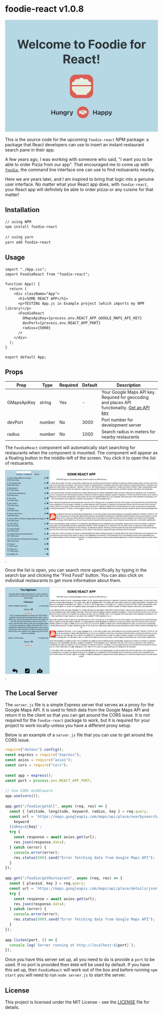 # foodie-react v1.0.8

![Foodie React Main](./assets/main_new.png)

This is the source code for the upcoming `foodie-react` NPM package: a package that React developers can use to insert an instant restaurant search pane in their app.

A few years ago, I was working with someone who said, "I want you to be able to order Pizza from our app". That encouraged me to come up with [`foodie`](https://www.npmjs.com/package/foodie), the command line interface one can use to find restuarants nearby.

Here we are years later, and I am inspired to bring that logic into a genuine user interface. No matter what your React app does, with `foodie-react`, your React app will definitely be able to order pizza-or any cuisine for that matter!

## Installation

```bash
// using NPM
npm install foodie-react

// using yarn
yarn add foodie-react
```

## Usage

```tsx
import "./App.css";
import FoodieReact from "foodie-react";

function App() {
  return (
    <div className="App">
      <h1>SOME REACT APP</h1>
      <p>TESTING App.js in Example project (which imports my NPM library)</p>
      <FoodieReact
        GMapsApiKey={process.env.REACT_APP_GOOGLE_MAPS_API_KEY}
        devPort={process.env.REACT_APP_PORT}
        radius={5000}
      />
    </div>
  );
}

export default App;
```

## Props

| Prop | Type | Required | Default | Description |
|------|------|----------|---------|-------------|
| GMapsApiKey | string | Yes | - | Your Google Maps API key. Required for geocoding and places API functionality. [Get an API key](https://developers.google.com/maps/documentation/javascript/get-api-key) |
| devPort | number | No | 3000 | Port number for development server |
| radius | number | No | 1000 | Search radius in meters for nearby restaurants |

The `FoodieReact` component will automatically start searching for restaurants when the component is mounted. The component will appear as a floating button in the middle-left of the screen. You click it to open the list of restuarants.

![Foodie React List](./assets/list.png).

Once the list is open, you can search more specifically by typing in the search bar and clicking the "Find Food" button. You can also click on individual restaurants to get more information about them.

![Foodie React Restaurant](./assets/restaurant.png).

## The Local Server

The `server.js` file is a simple Express server that serves as a proxy for the Google Maps API. It is used to fetch data from the Google Maps API and return it to the client so that you can get around the CORS issue. It is not required for the `foodie-react` package to work, but it is required for your project to work locally-unless you have a different proxy setup.

Below is an example of a `server.js` file that you can use to get around the CORS issue.

```js
require("dotenv").config();
const express = require("express");
const axios = require("axios");
const cors = require("cors");

const app = express();
const port = process.env.REACT_APP_PORT;

// Use CORS middleware
app.use(cors());

app.get("/foodie/getAll", async (req, res) => {
  const { latitude, longitude, keyword, radius, key } = req.query;
  const url = `https://maps.googleapis.com/maps/api/place/nearbysearch/json?location=${latitude},${longitude}&radius=${radius}&type=restaurant&keyword=${encodeURIComponent(
    keyword
  )}&key=${key}`;
  try {
    const response = await axios.get(url);
    res.json(response.data);
  } catch (error) {
    console.error(error);
    res.status(500).send("Error fetching data from Google Maps API");
  }
});

app.get("/foodie/getRestuarant", async (req, res) => {
  const { placeid, key } = req.query;
  const url = `https://maps.googleapis.com/maps/api/place/details/json?placeid=${placeid}&key=${key}`;
  try {
    const response = await axios.get(url);
    res.json(response.data);
  } catch (error) {
    console.error(error);
    res.status(500).send("Error fetching data from Google Maps API");
  }
});

app.listen(port, () => {
  console.log(`Server running at http://localhost:${port}`);
});
```

Once you have this server set up, all you need to do is provide a `port` to be used. If no port is provided then `8080` will be used by default. If you have this set up, then `FoodieReact` will work out of the box and before running `npm start` you will need to run `node server.js` to start the server.

## License

This project is licensed under the MIT License - see the [LICENSE](LICENSE) file for details.
